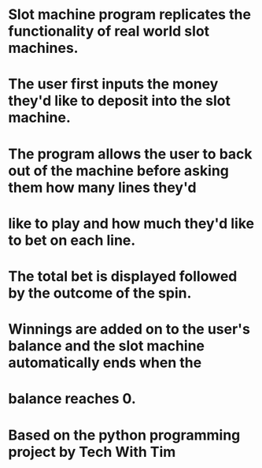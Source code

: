 # Slot machine program replicates the functionality of real world slot machines.

# The user first inputs the money they'd like to deposit into the slot machine.

# The program allows the user to back out of the machine before asking them how many lines they'd

# like to play and how much they'd like to bet on each line.

# The total bet is displayed followed by the outcome of the spin.

# Winnings are added on to the user's balance and the slot machine automatically ends when the

# balance reaches 0.

#

#

# Based on the python programming project by Tech With Tim

